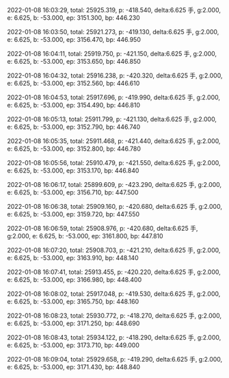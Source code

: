 2022-01-08 16:03:29, total: 25925.319, p: -418.540, delta:6.625 手, g:2.000, e: 6.625, b: -53.000, ep: 3151.300, bp: 446.230

2022-01-08 16:03:50, total: 25921.273, p: -419.130, delta:6.625 手, g:2.000, e: 6.625, b: -53.000, ep: 3156.470, bp: 446.950

2022-01-08 16:04:11, total: 25919.750, p: -421.150, delta:6.625 手, g:2.000, e: 6.625, b: -53.000, ep: 3153.650, bp: 446.850

2022-01-08 16:04:32, total: 25916.238, p: -420.320, delta:6.625 手, g:2.000, e: 6.625, b: -53.000, ep: 3152.560, bp: 446.610

2022-01-08 16:04:53, total: 25917.696, p: -419.990, delta:6.625 手, g:2.000, e: 6.625, b: -53.000, ep: 3154.490, bp: 446.810

2022-01-08 16:05:13, total: 25911.799, p: -421.130, delta:6.625 手, g:2.000, e: 6.625, b: -53.000, ep: 3152.790, bp: 446.740

2022-01-08 16:05:35, total: 25911.468, p: -421.440, delta:6.625 手, g:2.000, e: 6.625, b: -53.000, ep: 3152.800, bp: 446.780

2022-01-08 16:05:56, total: 25910.479, p: -421.550, delta:6.625 手, g:2.000, e: 6.625, b: -53.000, ep: 3153.170, bp: 446.840

2022-01-08 16:06:17, total: 25899.609, p: -423.290, delta:6.625 手, g:2.000, e: 6.625, b: -53.000, ep: 3156.710, bp: 447.500

2022-01-08 16:06:38, total: 25909.160, p: -420.680, delta:6.625 手, g:2.000, e: 6.625, b: -53.000, ep: 3159.720, bp: 447.550

2022-01-08 16:06:59, total: 25908.976, p: -420.680, delta:6.625 手, g:2.000, e: 6.625, b: -53.000, ep: 3161.800, bp: 447.810

2022-01-08 16:07:20, total: 25908.703, p: -421.210, delta:6.625 手, g:2.000, e: 6.625, b: -53.000, ep: 3163.910, bp: 448.140

2022-01-08 16:07:41, total: 25913.455, p: -420.220, delta:6.625 手, g:2.000, e: 6.625, b: -53.000, ep: 3166.980, bp: 448.400

2022-01-08 16:08:02, total: 25917.048, p: -419.530, delta:6.625 手, g:2.000, e: 6.625, b: -53.000, ep: 3165.750, bp: 448.160

2022-01-08 16:08:23, total: 25930.772, p: -418.270, delta:6.625 手, g:2.000, e: 6.625, b: -53.000, ep: 3171.250, bp: 448.690

2022-01-08 16:08:43, total: 25934.122, p: -418.290, delta:6.625 手, g:2.000, e: 6.625, b: -53.000, ep: 3173.710, bp: 449.000

2022-01-08 16:09:04, total: 25929.658, p: -419.290, delta:6.625 手, g:2.000, e: 6.625, b: -53.000, ep: 3171.430, bp: 448.840